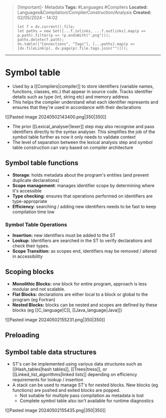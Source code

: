 > [!important]- Metadata
> **Tags:** #Languages #Compilers 
> **Located:** Languages&Compilation/CompilerConstruction/Analysis
> **Created:** 02/05/2024 - 14:02
> ```dataviewjs
> let f = dv.current().file;
> let paths = new Set([...f.inlinks, ...f.outlinks].map(p => p.path).filter(p => !p.endsWith(".png")));
> paths.delete(f.path);
> dv.table(["Connections", "Tags"], [...paths].map(p => [dv.fileLink(p), dv.page(p).file.tags.join("")]));
> ```

___
# Symbol table
- Used by a [[Compilers|compiler]] to store identifiers (variable names, functions, classes, etc.) that appear in source code. Tracks identifier details such as type (int, string etc) and memory address
- This helps the compiler understand what each identifier represents and ensures that they're used in accordance with their declarations


![[Pasted image 20240502143400.png|350|350]]

- The prior [[Lexical_analyser|lexer]] step may also recognise and pass identifiers directly to the syntax analyser. This simplifies the job of the symbol table further as now it only needs to validate context
- The level of separation between the lexical analysis step and symbol table construction can vary based on compiler architecture 
## Symbol table functions
-  **Storage**: holds metadata about the program's entities (and prevent duplicate declarations)
-  **Scope management**: manages identifier scope by determining where it's accessible 
-  **Type checking**: ensures that operations performed on identifiers are type-appropriate
- **Efficiency**: searching / adding new identifiers needs to be fast to keep compilation time low

### Symbol Table Operations
- **Insertion:** new identifiers must be added to the ST
- **Lookup:** Identifiers are searched in the ST to verify declarations and check their types.
- **Scope Transition:** as scopes end, identifiers may be removed  / altered in accessibility 
## Scoping blocks
- **Monolithic Blocks:** one block for entire program, approach is less modular and not scalable.
- **Flat Blocks:** declarations are either local to a block or global to the program (eg Fortran)
- **Nested Blocks:** blocks can be nested and scopes are defined by these blocks (eg [[C_language|C]], [[Java_language|Java]])


![[Pasted image 20240502155231.png|350|350]]
## Preloading
## Symbol table data structures
- ST's can be implemented using various data structures such as [[Hash_tables|hash tables]], [[Trees|tress]], or [[Linked_list_algorithms|linked lists]] depending on efficiency requirements for lookup / insertion 
- A stack can be used to manage ST's for nested blocks. New blocks (eg functions) are pushed and exited blocks are popped. 
	- Not suitable for multiple pass compilation as metadata is lost
	- Complete symbol table also isn't available for runtime diagnostics

![[Pasted image 20240502155435.png|350|350]]
